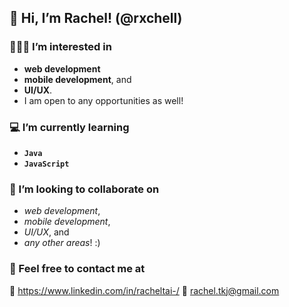 ## 👋 Hi, I’m Rachel! (@rxchell)

### 👩🏻‍💻 I’m interested in 
- **web development**
- **mobile development**, and
- **UI/UX**.
- I am open to any opportunities as well!

### 💻 I’m currently learning 
- **`Java`** 
- **`JavaScript`**
  
### 💞️ I’m looking to collaborate on 
- _web development_,
- _mobile development_,
- _UI/UX_, and
- _any other areas_! :) 

### 💬 Feel free to contact me at  
🔔 https://www.linkedin.com/in/racheltai-/
📧 rachel.tkj@gmail.com

<!---
rxchell/rxchell is a ✨ special ✨ repository because its `README.md` (this file) appears on your GitHub profile.
You can click the Preview link to take a look at your changes.
--->

